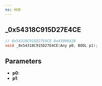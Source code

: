 ```yaml
---
ns: HUD
---
```

## _0x54318C915D27E4CE

```c
// 0x54318C915D27E4CE 0x43996428
void _0x54318C915D27E4CE(Any p0, BOOL p1);
```


## Parameters
* **p0**: 
* **p1**: 

